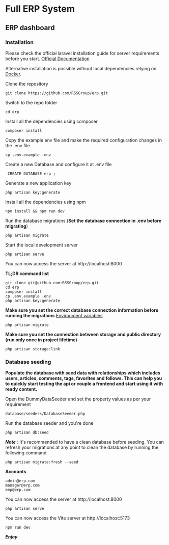 # Full ERP System

## ERP dashboard

### Installation

Please check the official laravel installation guide for server requirements before you start. [Official Documentation](https://laravel.com/docs/10.x/installation)

Alternative installation is possible without local dependencies relying on [Docker](#docker).

Clone the repository

    git clone https://github.com/RSSGroup/erp.git

Switch to the repo folder

    cd erp

Install all the dependencies using composer

    composer install

Copy the example env file and make the required configuration changes in the .env file

    cp .env.example .env

Create a new Database and configure it at .env file

     CREATE DATABASE erp ;

Generate a new application key

    php artisan key:generate

Install all the dependencies using npm

    npm install && npm run dev


Run the database migrations (**Set the database connection in .env before migrating**)

    php artisan migrate

Start the local development server

    php artisan serve

You can now access the server at http://localhost:8000

**TL;DR command list**

    git clone git@github.com:RSSGroup/erp.git
    cd erp
    composer install
    cp .env.example .env
    php artisan key:generate

**Make sure you set the correct database connection information before running the migrations** [Environment variables](#environment-variables)

    php artisan migrate

**Make sure you set the connection between storage and public directory (run only once in project lifetime)**

    php artisan storage:link 

### Database seeding

**Populate the database with seed data with relationships which includes users, articles, comments, tags, favorites and follows. This can help you to quickly start testing the api or couple a frontend and start using it with ready content.**

Open the DummyDataSeeder and set the property values as per your requirement

    database/seeders/DatabaseSeeder.php

Run the database seeder and you're done

    php artisan db:seed

***Note*** : It's recommended to have a clean database before seeding. You can refresh your migrations at any point to clean the database by running the following command

    php artisan migrate:fresh --seed

**Accounts**

    admin@erp.com   
    manager@erp.com
    emp@erp.com

You can now access the server at http://localhost:8000

    php artisan serve

You can now access the Vite server at http://localhost:5173

    npm run dev

***Enjoy*** 
    
    
